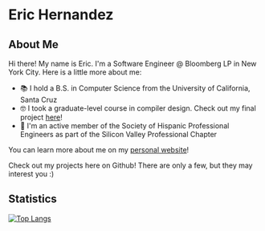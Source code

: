 # Eric Hernandez

## About Me

Hi there! My name is Eric. I'm a Software Engineer @ Bloomberg LP in New York City. Here is a little more about me:

- 📚 I hold a B.S. in Computer Science from the University of California, Santa Cruz
- 🤓 I took a graduate-level course in compiler design. Check out my final project [here](https://sorensenucsc.github.io/CSE211-fa2022/projects/rex/index.html)!
- 🥸 I'm an active member of the Society of Hispanic Professional Engineers as part of the Silicon Valley Professional Chapter

You can learn more about me on my [personal website](https://www.eric-hdez.dev)!

Check out my projects here on Github! There are only a few, but they may interest you :)

## Statistics

[![Top Langs](https://github-readme-stats.vercel.app/api/top-langs/?username=eric-hdez&theme=tokyonight)](https://github.com/anuraghazra/github-readme-stats)

<!-- [![Top Langs](https://github-readme-stats.vercel.app/api/top-langs/?username=eric-hdez&layout=compact&theme=tokyonight)](https://github.com/anuraghazra/github-readme-stats) -->

<!--
## Music

[![spotify-github-profile](https://spotify-github-profile.vercel.app/api/view?uid=12169476305&cover_image=true&theme=default&bar_color=53b14f&bar_color_cover=false)](https://spotify-github-profile.vercel.app/api/view?uid=12169476305&redirect=true)

[![spotify-github-profile](https://spotify-github-profile.vercel.app/api/view?uid=12169476305&cover_image=false&theme=default&bar_color=53b14f&bar_color_cover=false)](https://spotify-github-profile.vercel.app/api/view?uid=12169476305&redirect=true)
-->

<!--
keeping this comment as ideas to flesh it out in the future:

- 🔭 I’m currently working on ...
- 🌱 I’m currently learning ...
- 👯 I’m looking to collaborate on ...
- 🤔 I’m looking for help with ...
- 💬 Ask me about ...
- 📫 How to reach me: ...
- 😄 Pronouns: ...
- ⚡ Fun fact: ...
-->
